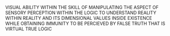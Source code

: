 VISUAL ABILITY WITHIN THE SKILL OF MANIPULATING THE ASPECT OF SENSORY PERCEPTION WITHIN THE LOGIC TO UNDERSTAND REALITY WITHIN REALITY AND ITS DIMENSIONAL VALUES INSIDE EXISTENCE WHILE OBTAINING IMMUNITY TO BE PERCIEVED BY FALSE TRUTH THAT IS VIRTUAL TRUE LOGIC
